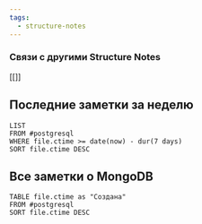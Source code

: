 ```yaml
---
tags:
  - structure-notes
---
```

### Связи с другими Structure Notes
[[]]

## Последние заметки за неделю

```dataview
LIST
FROM #postgresql   
WHERE file.ctime >= date(now) - dur(7 days)
SORT file.ctime DESC
```

## Все заметки о MongoDB

```dataview
TABLE file.ctime as "Создана"
FROM #postgresql  
SORT file.ctime DESC
```
